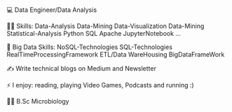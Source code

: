
 💻  Data Engineer/Data Analysis

 👷‍♂️  Skills: Data-Analysis Data-Mining Data-Visualization Data-Mining Statistical-Analysis Python SQL Apache JupyterNotebook ...

 🚂  Big Data Skills: NoSQL-Technologies SQL-Technologies RealTimeProcessingFramework ETL/Data WareHousing BigDataFrameWork

 ✍️  Write technical blogs on Medium and Newsletter

 ⚡  I enjoy: reading, playing Video Games, Podcasts and running :)

 🧑‍🎓  B.Sc Microbiology
